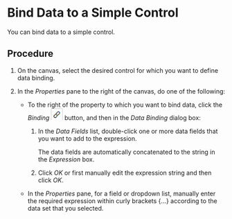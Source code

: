 <!-- loio93f40e6a7e1a47bc9d9ee0352146fed0 -->

# Bind Data to a Simple Control

You can bind data to a simple control.



<a name="loio93f40e6a7e1a47bc9d9ee0352146fed0__steps_zjy_zqt_tr"/>

## Procedure

1.  On the canvas, select the desired control for which you want to define data binding.

2.  In the *Properties* pane to the right of the canvas, do one of the following:

    -   To the right of the property to which you want to bind data, click the *Binding* ![](images/data_binding_button_852457c.jpg) button, and then in the *Data Binding* dialog box:
        1.  In the *Data Fields* list, double-click one or more data fields that you want to add to the expression.

            The data fields are automatically concatenated to the string in the *Expression* box.

        2.  Click *OK* or first manually edit the expression string and then click *OK*.

    -   In the *Properties* pane, for a field or dropdown list, manually enter the required expression within curly brackets \{...\} according to the data set that you selected.


